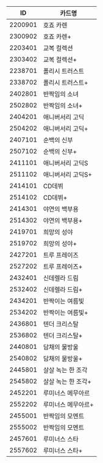 | ID | 카드명 |
| -- | -- |
| 2200901 | 호죠 카렌 |
| 2300902 | 호죠 카렌+ |
| 2203401 | 교복 컬렉션 |
| 2303402 | 교복 컬렉션+ |
| 2238701 | 폴리시 트러스트 |
| 2338702 | 폴리시 트러스트+ |
| 2402801 | 반짝임의 소녀 |
| 2502802 | 반짝임의 소녀+ |
| 2404201 | 애니버서리 고딕 |
| 2504202 | 애니버서리 고딕+ |
| 2407101 | 순백의 신부 |
| 2507102 | 순백의 신부+ |
| 2411101 | 애니버서리 고딕S |
| 2511102 | 애니버서리 고딕S+ |
| 2414101 | CD데뷔 |
| 2514102 | CD데뷔+ |
| 2414301 | 야연의 백부용 |
| 2514302 | 야연의 백부용+ |
| 2419701 | 희망의 성야 |
| 2519702 | 희망의 성야+ |
| 2427201 | 트루 프레이즈 |
| 2527202 | 트루 프레이즈+ |
| 2432401 | 신데렐라 드림 |
| 2532402 | 신데렐라 드림+ |
| 2434201 | 반짝이는 여름빛 |
| 2534202 | 반짝이는 여름빛+ |
| 2436801 | 텐더 크리스탈 |
| 2536802 | 텐더 크리스탈+ |
| 2440801 | 담채의 물방울 |
| 2540802 | 담채의 물방울+ |
| 2445801 | 살살 녹는 한 조각 |
| 2545802 | 살살 녹는 한 조각+ |
| 2452201 | 루미너스 메무아르 |
| 2552202 | 루미너스 메무아르+ |
| 2455001 | 반짝임의 모멘트 |
| 2555002 | 반짝임의 모멘트 |
| 2457601 | 루미너스 스타 |
| 2557602 | 루미너스 스타+ |
